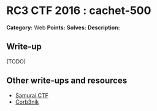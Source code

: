 # RC3 CTF 2016 : cachet-500

**Category:** Web
**Points:**
**Solves:**
**Description:**



## Write-up

(TODO)

## Other write-ups and resources

* [Samurai CTF](https://github.com/samuraictf/writeups/blob/master/rc3-2016/cachet.md)
* [Corb3nik](http://corb3nik.github.io/rc3-2016/cachet/)

